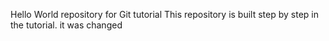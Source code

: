 Hello World repository for Git tutorial
This repository is built step by step in the tutorial.
it was changed
